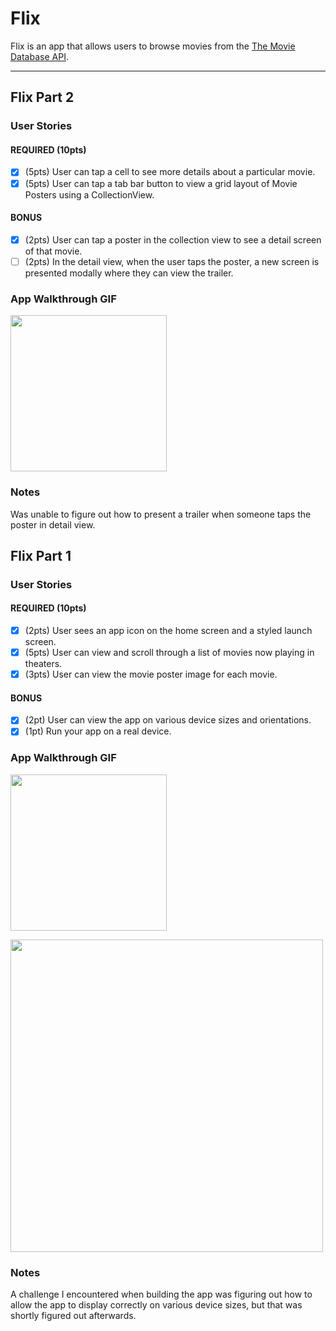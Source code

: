 # Flix

Flix is an app that allows users to browse movies from the [The Movie Database API](http://docs.themoviedb.apiary.io/#).

---


## Flix Part 2

### User Stories

#### REQUIRED (10pts)
- [x] (5pts) User can tap a cell to see more details about a particular movie.
- [x] (5pts) User can tap a tab bar button to view a grid layout of Movie Posters using a CollectionView.

#### BONUS
- [x] (2pts) User can tap a poster in the collection view to see a detail screen of that movie.
- [ ] (2pts) In the detail view, when the user taps the poster, a new screen is presented modally where they can view the trailer.

### App Walkthrough GIF
<img src="http://g.recordit.co/cqa6auP0PF.gif" width=250><br>

### Notes
Was unable to figure out how to present a trailer when someone taps the poster in detail view.



## Flix Part 1

### User Stories

#### REQUIRED (10pts)
- [x] (2pts) User sees an app icon on the home screen and a styled launch screen.
- [x] (5pts) User can view and scroll through a list of movies now playing in theaters.
- [x] (3pts) User can view the movie poster image for each movie.

#### BONUS
- [x] (2pt) User can view the app on various device sizes and orientations.
- [x] (1pt) Run your app on a real device.

### App Walkthrough GIF
<img src="http://g.recordit.co/vp9vA4pPJR.gif" width=250><br>

<img src="http://g.recordit.co/vV6SausRgF.gif" width=500><br>

### Notes
A challenge I encountered when building the app was figuring out how to allow the app to display correctly on various device sizes, but that was shortly figured out afterwards.
